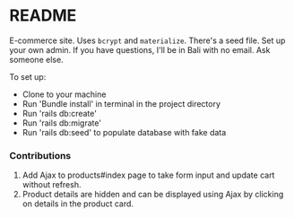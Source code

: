 # README

E-commerce site. Uses `bcrypt` and `materialize`. There's a seed file. Set up your own admin. If you have questions, I'll be in Bali with no email. Ask someone else.

To set up:

* Clone to your machine
* Run 'Bundle install' in terminal in the project directory
* Run 'rails db:create'
* Run 'rails db:migrate'
* Run 'rails db:seed' to populate database with fake data

### Contributions

1. Add Ajax to products#index page to take form input and update cart without refresh.
1. Product details are hidden and can be displayed using Ajax by clicking on details in the product card. 
